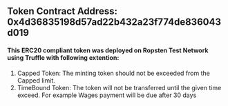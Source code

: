 ## Token Contract Address: 0x4d36835198d57ad22b432a23f774de836043d019    
#### This ERC20 compliant token was deployed on Ropsten Test Network using Truffle with following extention:  
1) Capped Token: The minting token should not be exceeded from the Capped limit.  
2) TimeBound Token: The token will not be transferred until the given time exceed. For example Wages payment will be due after 30 days  
